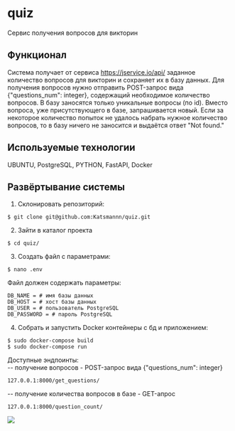 # quiz
Сервис получения вопросов для викторин
## Функционал
Система получает от сервиса https://jservice.io/api/ заданное количество вопросов для викторин и сохраняет их в базу данных.
Для получения вопросов нужно отправить POST-запрос вида {"questions_num": integer}, содержащий необходимое количество вопросов.
В базу заносятся только уникальные вопросы (по id). Вместо вопроса, уже присутствующего в базе, запрашивается новый. Если за некоторое количество попыток не удалось набрать нужное количество вопросов, то в базу ничего не заносится и выдаётся ответ "Not found."
## Используемые технологии
UBUNTU, PostgreSQL, PYTHON, FastAPI, Docker
## Развёртывание системы
1. Склонировать репозиторий:
```
$ git clone git@github.com:Katsmannn/quiz.git
```
2. Зайти в каталог проекта
```
$ cd quiz/
```
3. Создать файл с параметрами:
```
$ nano .env
```
Файл должен содержать параметры:
```
DB_NAME = # имя базы данных
DB_HOST = # хост базы данных
DB_USER = # пользователь PostgreSQL
DB_PASSWORD = # пароль PostgreSQL

```
4. Собрать и запустить Docker контейнеры с бд и приложением:
```
$ sudo docker-compose build
$ sudo docker-compose run
```

Доступные эндпоинты:  
-- получение вопросов - POST-запрос вида {"questions_num": integer}
```
127.0.0.1:8000/get_questions/
```
-- получение количества вопросов в базе - GET-апрос
```
127.0.0.1:8000/question_count/
```

![](https://img.shields.io/github/languages/count/katsmannn/quiz)